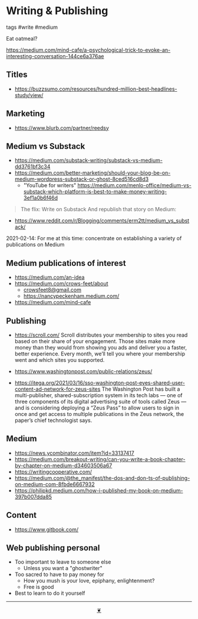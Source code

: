 # Writing & Publishing

tags #write #medium

Eat oatmeal?

https://medium.com/mind-cafe/a-psychological-trick-to-evoke-an-interesting-conversation-144ce6a376ae


## Titles

* https://buzzsumo.com/resources/hundred-million-best-headlines-study/view/


## Marketing

* https://www.blurb.com/partner/reedsy


## Medium vs Substack

* https://medium.com/substack-writing/substack-vs-medium-dd3761bf3c34
* https://medium.com/better-marketing/should-your-blog-be-on-medium-wordpress-substack-or-ghost-8ced516cd8d3
  * "YouTube for writers"
https://medium.com/menlo-office/medium-vs-substack-which-platform-is-best-to-make-money-writing-3ef1a0b6f46d
> The flix: Write on Substack And republish that story on Medium:
* https://www.reddit.com/r/Blogging/comments/erm2tt/medium_vs_substack/

2021-02-14: For me at this time: concentrate on establishing a variety of publications on Medium


## Medium publications of interest

* https://medium.com/an-idea
* https://medium.com/crows-feet/about
  * crowsfeet8@gmail.com
  * https://nancypeckenham.medium.com/
* https://medium.com/mind-cafe


## Publishing

* https://scroll.com/
Scroll distributes your membership to sites you read based on their share of your engagement. Those sites make more money than they would from showing you ads and deliver you a faster, better experience. Every month, we’ll tell you where your membership went and which sites you supported.

* https://www.washingtonpost.com/public-relations/zeus/
* https://itega.org/2021/03/16/sso-washington-post-eyes-shared-user-content-ad-network-for-zeus-sites
The Washington Post has built a multi-publisher, shared-subscription system in its tech labs — one of three components of its digital advertising suite of tools called Zeus — and is considering deploying a “Zeus Pass” to allow users to sign in once and get access to multiple publications in the Zeus network, the paper’s chief technologist says.


## Medium

* https://news.ycombinator.com/item?id=33137417
* https://medium.com/breakout-writing/can-you-write-a-book-chapter-by-chapter-on-medium-d34603506a67
* https://writingcooperative.com/
* https://medium.com/@the_manifest/the-dos-and-don-ts-of-publishing-on-medium-com-8fbde6667932
* https://philipkd.medium.com/how-i-published-my-book-on-medium-397b007dda85


## Content

* https://www.gitbook.com/


## Web publishing personal

* Too important to leave to someone else
  * Unless you want a "ghostwriter"
* Too sacred to have to pay money for
  * How you mush is your love, epiphany, enlightenment?
  * Free is good
* Best to learn to do it yourself


***

<center title="Hello! Click me to go up to the top" ><a class=aDingbat href=javascript:window.scrollTo(0,0);> ❦ </a></center>
